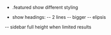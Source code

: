 - .featured show different styling

- show headings:
-- 2 lines
-- bigger
-- elipsis

-- sidebar full height when limited results

